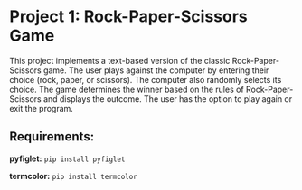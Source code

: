# Project 1: Rock-Paper-Scissors Game

This project implements a text-based version of the classic Rock-Paper-Scissors game. The user plays against the computer by entering their choice (rock, paper, or scissors). The computer also randomly selects its choice. The game determines the winner based on the rules of Rock-Paper-Scissors and displays the outcome. The user has the option to play again or exit the program.

## Requirements:
**pyfiglet:** `pip install pyfiglet`

**termcolor:** `pip install termcolor`
